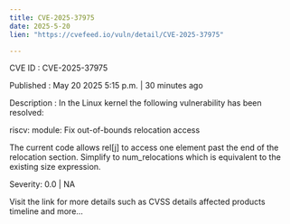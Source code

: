 ```yaml
---
title: CVE-2025-37975
date: 2025-5-20
lien: "https://cvefeed.io/vuln/detail/CVE-2025-37975"

---
```


CVE ID : CVE-2025-37975

Published :  May 20
2025
5:15 p.m. | 30 minutes ago

Description : In the Linux kernel
the following vulnerability has been resolved:

riscv: module: Fix out-of-bounds relocation access

The current code allows rel[j] to access one element past the end of the
relocation section. Simplify to num_relocations which is equivalent to
the existing size expression.

Severity: 0.0 | NA

Visit the link for more details
such as CVSS details
affected products
timeline
and more...
